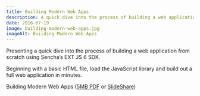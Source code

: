 ```yaml
---
title: Building Modern Web Apps
description: A quick dive into the process of building a web application from scratch using Sencha’s EXT JS 6 SDK.
date: 2016-07-19
image: building-modern-web-apps.jpg
imageAlt: Building Modern Web Apps
---
```


Presenting a quick dive into the process of building a web application from scratch using Sencha’s EXT JS 6 SDK.

Beginning with a basic HTML file, load the JavaScript library and build out a full web application in minutes.

Building Modern Web Apps ([5MB PDF](building-modern-web-apps.pdf) or [SlideShare](https://www.slideshare.net/secret/we9VojJYDypl7b))

